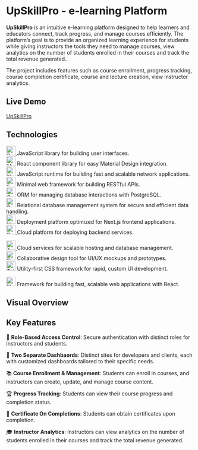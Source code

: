 # UpSkillPro - e-learning Platform

**UpSkillPro**  is an intuitive e-learning platform designed to help learners and educators connect, track progress, and manage courses efficiently. The platform’s goal is to provide an organized learning experience for students while giving instructors the tools they need to manage courses, view analytics on the number of students enrolled in their courses and track the total revenue generated..

The project includes features such as course enrollment, progress tracking, course completion certificate, course and lecture creation, view instructor analytics.


## Live Demo
[UpSkillPro](https://up-skill-pro.vercel.app/)

## Technologies

[<img alt="React" src="https://img.shields.io/badge/-React-61DAFB?style=flat-square&logo=react&logoColor=white" height="25"> ]((https://react.dev/))JavaScript library for building user interfaces.   
[<img alt="Material UI" src="https://img.shields.io/badge/-Material_UI-0078D4?style=flat-square&logo=material-ui&logoColor=white" height="25">](https://mui.com/) React component library for easy Material Design integration.  
[<img alt="Node.js" src="https://img.shields.io/badge/-Node.js-339933?style=flat-square&logo=nodedotjs&logoColor=white" height="25">](https://nodejs.org/) JavaScript runtime for building fast and scalable network applications.  
[<img alt="Express" src="https://img.shields.io/badge/-Express-000000?style=flat-square&logo=express&logoColor=white" height="25">](https://expressjs.com/) Minimal web framework for building RESTful APIs.  
[<img alt="Sequelize" src="https://img.shields.io/badge/-Sequelize-52B0E7?style=flat-square&logo=sequelize&logoColor=white" height="25">](https://sequelize.org/) ORM for managing database interactions with PostgreSQL.   
[<img alt="PostgreSQL" src="https://img.shields.io/badge/-PostgreSQL-336791?style=flat-square&logo=postgresql&logoColor=white" height="25">](https://www.postgresql.org/) Relational database management system for secure and efficient data handling.    
[<img alt="Vercel" src="https://img.shields.io/badge/-Vercel-000000?style=flat-square&logo=vercel&logoColor=white" height="25">](https://vercel.com/) Deployment platform optimized for Next.js frontend applications.  
[<img alt="Render" src="https://img.shields.io/badge/-Render-1B1F23?style=flat-square&logo=render&logoColor=white" height="25"> ]((https://vercel.com/)) Cloud platform for deploying backend services. 

[<img alt="AWS" src="https://img.shields.io/badge/-AWS-FF9900?style=flat-square&logo=amazonaws&logoColor=white" height="25"> ]((https://aws.amazon.com/)) Cloud services for scalable hosting and database management.  
[<img alt="Figma" src="https://img.shields.io/badge/-Figma-F24E1E?style=flat-square&logo=figma&logoColor=white" height="25">]((https://www.figma.com/)) Collaborative design tool for UI/UX mockups and prototypes.  
<img alt="TailwindCSS" src="https://img.shields.io/badge/-TailwindCSS-06B6D4?style=flat-square&logo=tailwindcss&logoColor=white" height="25"> Utility-first CSS framework for rapid, custom UI development. 

[<img alt="Next.js" src="https://img.shields.io/badge/-Next.js-000000?style=flat-square&logo=next.js&logoColor=white" height="25">](https://nextjs.org/) Framework for building fast, scalable web applications with React.



## Visual Overview




## Key Features

 🔐 **Role-Based Access Control**: Secure authentication with distinct roles for instructors and students. 
 
 🔗 **Two Separate Dashbaords**: Distinct sites for developers and clients, each with customized dashboards tailored to their specific needs.
 
📚 **Course Enrollment & Management**: Students can enroll in courses, and instructors can create, update, and manage course content.  

🏆 **Progress Tracking**: Students can view their course progress and completion status. 

🧾 **Certificate On Completions**: Students can obtain certificates upon completion.

🎓 **Instructor Analytics**: Instructors can view analytics on the number of students enrolled in their courses and track the total revenue generated.
